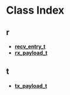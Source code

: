 
# Class Index


## r

* [**recv\_entry\_t**](structrecv__entry__t.md)
* [**rx\_payload\_t**](structrx__payload__t.md)


## t

* [**tx\_payload\_t**](structtx__payload__t.md)


